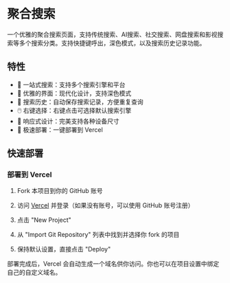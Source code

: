 # 聚合搜索

一个优雅的聚合搜索页面，支持传统搜索、AI搜索、社交搜索、网盘搜索和影视搜索等多个搜索分类。支持快捷键呼出，深色模式，以及搜索历史记录功能。

## 特性

- 🎯 一站式搜索：支持多个搜索引擎和平台
- 🎨 优雅的界面：现代化设计，支持深色模式
- 📝 搜索历史：自动保存搜索记录，方便重复查询
- 🖱️ 右键选择：右键点击可选择默认搜索引擎
- 📱 响应式设计：完美支持各种设备尺寸
- 🚀 极速部署：一键部署到 Vercel

## 快速部署

### 部署到 Vercel

1. Fork 本项目到你的 GitHub 账号

2. 访问 [Vercel](https://vercel.com/) 并登录（如果没有账号，可以使用 GitHub 账号注册）

3. 点击 "New Project"

4. 从 "Import Git Repository" 列表中找到并选择你 fork 的项目

5. 保持默认设置，直接点击 "Deploy"

部署完成后，Vercel 会自动生成一个域名供你访问。你也可以在项目设置中绑定自己的自定义域名。

